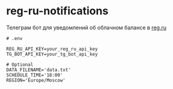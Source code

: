 # reg-ru-notifications
Телеграм бот для уведомлений об облачном балансе в [reg.ru](https://www.reg.ru/)
```dotenv
# .env

REG_RU_API_KEY=your_reg_ru_api_key
TG_BOT_API_KEY=your_tg_bot_api_key

# Optional
DATA_FILENAME='data.txt'
SCHEDULE_TIME='18:00'
REGION='Europe/Moscow'
```